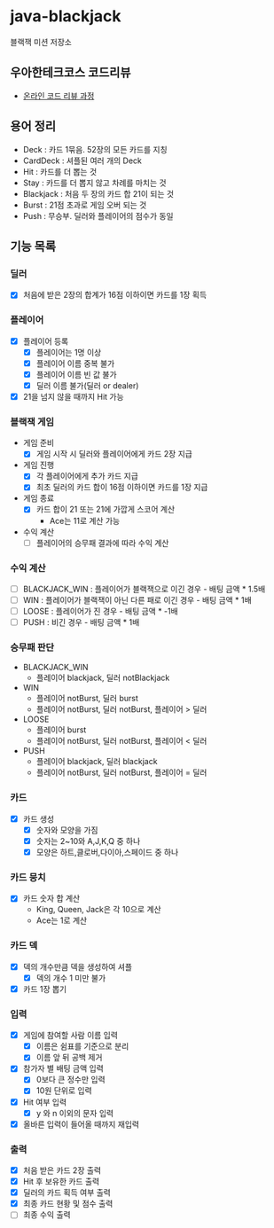 # java-blackjack

블랙잭 미션 저장소

## 우아한테크코스 코드리뷰

- [온라인 코드 리뷰 과정](https://github.com/woowacourse/woowacourse-docs/blob/master/maincourse/README.md)

## 용어 정리

- Deck : 카드 1묶음. 52장의 모든 카드를 지칭
- CardDeck : 셔플된 여러 개의 Deck
- Hit : 카드를 더 뽑는 것
- Stay : 카드를 더 뽑지 않고 차례를 마치는 것
- Blackjack : 처음 두 장의 카드 합 21이 되는 것
- Burst : 21점 초과로 게임 오버 되는 것
- Push : 무승부. 딜러와 플레이어의 점수가 동일

## 기능 목록

### 딜러

- [x] 처음에 받은 2장의 합계가 16점 이하이면 카드를 1장 획득

### 플레이어

- [x] 플레이어 등록
    - [x] 플레이어는 1명 이상
    - [x] 플레이어 이름 중복 불가
    - [x] 플레이어 이름 빈 값 불가
    - [x] 딜러 이름 불가(딜러 or dealer)
- [x] 21을 넘지 않을 때까지 Hit 가능

### 블랙잭 게임

- 게임 준비
    - [x] 게임 시작 시 딜러와 플레이어에게 카드 2장 지급

- 게임 진행
    - [x] 각 플레이어에게 추가 카드 지급
    - [x] 최초 딜러의 카드 합이 16점 이하이면 카드를 1장 지급

- 게임 종료
    - [x] 카드 합이 21 또는 21에 가깝게 스코어 계산
        - Ace는 11로 계산 가능

- 수익 계산
    - [ ] 플레이어의 승무패 결과에 따라 수익 계산

### 수익 계산

- [ ] BLACKJACK_WIN : 플레이어가 블랙잭으로 이긴 경우 - 배팅 금액 * 1.5배
- [ ] WIN : 플레이어가 블랙잭이 아닌 다른 패로 이긴 경우 - 배팅 금액 * 1배
- [ ] LOOSE : 플레이어가 진 경우 - 배팅 금액 * -1배
- [ ] PUSH : 비긴 경우 - 배팅 금액 * 1배

### 승무패 판단

- BLACKJACK_WIN
    - 플레이어 blackjack, 딜러 notBlackjack
- WIN
    - 플레이어 notBurst, 딜러 burst
    - 플레이어 notBurst, 딜러 notBurst, 플레이어 > 딜러
- LOOSE
    - 플레이어 burst
    - 플레이어 notBurst, 딜러 notBurst, 플레이어 < 딜러
- PUSH
    - 플레이어 blackjack, 딜러 blackjack
    - 플레이어 notBurst, 딜러 notBurst, 플레이어 = 딜러

### 카드

- [x] 카드 생성
    - [x] 숫자와 모양을 가짐
    - [x] 숫자는 2~10와 A,J,K,Q 중 하나
    - [x] 모양은 하트,클로버,다이아,스페이드 중 하나

### 카드 뭉치

- [x] 카드 숫자 합 계산
    - King, Queen, Jack은 각 10으로 계산
    - Ace는 1로 계산

### 카드 덱

- [x] 덱의 개수만큼 덱을 생성하여 셔플
    - [x] 덱의 개수 1 미만 불가
- [x] 카드 1장 뽑기

### 입력

- [x] 게임에 참여할 사람 이름 입력
    - [x] 이름은 쉼표를 기준으로 분리
    - [x] 이름 앞 뒤 공백 제거

- [x] 참가자 별 배팅 금액 입력
    - [x] 0보다 큰 정수만 입력
    - [x] 10원 단위로 입력

- [x] Hit 여부 입력
    - [x] y 와 n 이외의 문자 입력

- [x] 올바른 입력이 들어올 때까지 재입력

### 출력

- [x] 처음 받은 카드 2장 출력
- [x] Hit 후 보유한 카드 출력
- [x] 딜러의 카드 획득 여부 출력
- [x] 최종 카드 현황 및 점수 출력
- [ ] 최종 수익 출력
